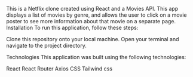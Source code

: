 This is a Netflix clone created using React and a Movies API. This app displays a list of movies by genre, and allows the user to click on a movie poster to see more information about that movie on a separate page.
Installation
To run this application, follow these steps:

Clone this repository onto your local machine.
Open your terminal and navigate to the project directory.

Technologies
This application was built using the following technologies:

React
React Router
Axios
CSS
Tailwind css
